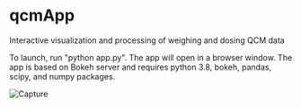 # qcmApp
Interactive visualization and processing of weighing and dosing QCM data

To launch, run "python app.py". The app will open in a browser window. The app is based on Bokeh server and requires python 3.8, bokeh, pandas, scipy, and numpy packages. 

![Capture](https://user-images.githubusercontent.com/54633024/164192695-2b1d9e2d-ef4f-4551-963e-3682f3412efa.PNG)
